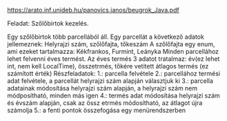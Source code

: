
https://arato.inf.unideb.hu/panovics.janos/beugrok_Java.pdf


Feladat: Szőlőbirtok kezelés.

Egy szőlőbirtok több parcellából áll. Egy parcellát a következő adatok
jellemeznek:
Helyrajzi szám, szőlőfajta, tőkeszám
A szőlőfajta egy enum, ami ezeket tartalmazza:
Kékfrankos, Furmint, Leányka
Minden parcellához lehet felvenni éves termést.
Az éves termés 3 adatot tratalmaz:
  év(ez lehet int, nem kell LocalTime), összetrmés, tőkére vetitett átlagos
termés (ez számított érték)
Részfeladatok:
1.: parcella felvétele
2.: parcellához termési adat felvétele, a parcellát helyrajzi szám alapján
választjuk ki
3.: parcella adatainak módosítása helyrajzi szám alapján, a helyrajzi szám
nem módposítható, minden más igen
4.: termés adat módosítása helyrajzi szám és évszám alapján, csak az össz
etrmés módosítható, az átlagot újra számolja
5.: a fenti pontok összefogása egy menürendszerben

